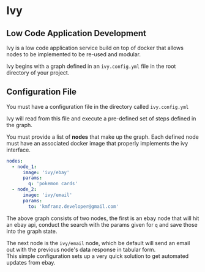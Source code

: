 <h1>Ivy</h1>
<h2>Low Code Application Development</h2>

Ivy is a low code application service build on top of docker that allows nodes to be implemented to be re-used 
and modular.

Ivy begins with a graph defined in an `ivy.config.yml` file in the root directory of your project.  

<h2>Configuration File</h2>

You must have a configuration file in the directory called `ivy.config.yml`

Ivy will read from this file and execute a pre-defined set of steps defined in the graph.

You must provide a list of **nodes** that make up the graph. Each defined node must have an associated 
docker image that properly implements the ivy interface. 

```yml
nodes:
  - node_1:
      image: 'ivy/ebay'
      params:
        q: 'pokemon cards'
  - node_2:
      image: 'ivy/email'
      params: 
        to: 'kmfranz.developer@gmail.com'
```

The above graph consists of two nodes, the first is an ebay node that will hit an ebay api, conduct the search with the params given for `q` and save those into the 
graph state.

The next node is the `ivy/email` node, which be default will send an email out with the previous node's data response in tabular form.  
This simple configuration sets up a very quick solution to get automated updates from ebay.

